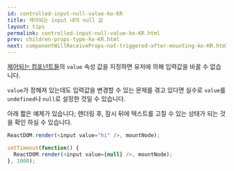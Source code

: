 ```yaml
---
id: controlled-input-null-value-ko-KR
title: 제어되는 input 내의 null 값
layout: tips
permalink: controlled-input-null-value-ko-KR.html
prev: children-props-type-ko-KR.html
next: componentWillReceiveProps-not-triggered-after-mounting-ko-KR.html
---
```


[제어되는 컴포넌트들](/react/docs/forms-ko-KR.html)의 `value` 속성 값을 지정하면 유저에 의해 입력값을 바꿀 수 없습니다.

`value`가 정해져 있는데도 입력값을 변경할 수 있는 문제를 겪고 있다면 실수로 `value`를 `undefined`나 `null`로 설정한 것일 수 있습니다.

아래 짧은 예제가 있습니다; 렌더링 후, 잠시 뒤에 텍스트를 고칠 수 있는 상태가 되는 것을 확인 하실 수 있습니다.

```js
ReactDOM.render(<input value="hi" />, mountNode);

setTimeout(function() {
  ReactDOM.render(<input value={null} />, mountNode);
}, 1000);
```
